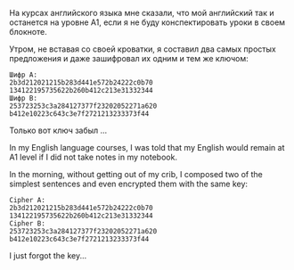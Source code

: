 На курсах английского языка мне сказали, что мой английский так и останется на уровне А1, если я не буду конспектировать уроки в своем блокноте.

Утром, не вставая со своей кроватки, я составил два самых простых предложения и даже зашифровал их одним и тем же ключом:

    Шифр A:
    2b3d212021215b283d441e572b24222c0b70 134122195735622b260b412c213e31332344
    Шифр B:
    253723253c3a284127377f23202052271a620 b412e10223c643c3e7f2721213233373f44

Только вот ключ забыл ...

In my English language courses, I was told that my English would remain at A1 level if I did not take notes in my notebook.

In the morning, without getting out of my crib, I composed two of the simplest sentences and even encrypted them with the same key:

    Cipher A:
    2b3d212021215b283d441e572b24222c0b70 134122195735622b260b412c213e31332344
    Cipher B:
    253723253c3a284127377f23202052271a620 b412e10223c643c3e7f2721213233373f44

I just forgot the key...
